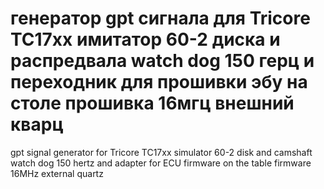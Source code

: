 # генератор gpt сигнала для Tricore TC17xx имитатор 60-2 диска и распредвала watch dog 150 герц и переходник для прошивки эбу на столе  прошивка 16мгц внешний кварц

gpt signal generator for Tricore TC17xx simulator 60-2 disk and camshaft watch dog 150 hertz and adapter for ECU firmware on the table firmware 16MHz external quartz
